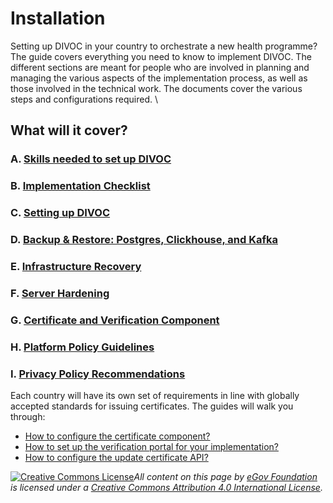 # Installation

Setting up DIVOC in your country to orchestrate a new health programme? The guide covers everything you need to know to implement DIVOC. The different sections are meant for people who are involved in planning and managing the various aspects of the implementation process, as well as those involved in the technical work. The documents cover the various steps and configurations required. \


## What will it cover?

### A. [Skills needed to set up DIVOC](skills-needed-to-set-up-divoc.md)

### B. [Implementation Checklist](implementation-checklist.md)

### C. [Setting up DIVOC](setting-up-divoc/)

### D. [Backup & Restore: Postgres, Clickhouse, and Kafka](setting-up-divoc/backup-and-restore-postgres-clickhouse-kafka-and-redis.md)

### E. [Infrastructure Recovery](setting-up-divoc/infrastructure-recovery.md)

### F. [Server Hardening](setting-up-divoc/server-hardening.md)

### G. [Certificate and Verification Component](../platform/configuration/configuring-the-certification-and-verification-component/)&#x20;

### H. [Platform Policy Guidelines](platform-policy-guidelines.md)

### I. [Privacy Policy Recommendations](privacy-policy-recommendations.md)

Each country will have its own set of requirements in line with globally accepted standards for issuing certificates. The guides will walk you through:

* [How to configure the certificate component?](../platform/configuration/configuring-the-certification-and-verification-component/configuring-certificates/)&#x20;
* [How to set up the verification portal for your implementation?](../platform/configuration/configuring-the-certification-and-verification-component/how-to-set-up-the-verification-portal-for-implementation.md)
* [How to configure the update certificate API?](../platform/configuration/configuring-the-certification-and-verification-component/how-to-configure-the-update-certificate-api.md)

&#x20;&#x20;

[![Creative Commons License](https://i.creativecommons.org/l/by/4.0/80x15.png)](http://creativecommons.org/licenses/by/4.0/)_All content on this page by_ [_eGov Foundation_](https://egov.org.in/) _is licensed under a_ [_Creative Commons Attribution 4.0 International License_](http://creativecommons.org/licenses/by/4.0/)_._
